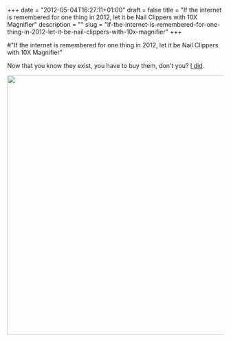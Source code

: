 +++
date = "2012-05-04T16:27:11+01:00"
draft = false
title = "If the internet is remembered for one thing in 2012, let it be Nail Clippers with 10X Magnifier"
description = ""
slug = "if-the-internet-is-remembered-for-one-thing-in-2012-let-it-be-nail-clippers-with-10x-magnifier"
+++

#"If the internet is remembered for one thing in 2012, let it be Nail Clippers with 10X Magnifier"

Now that you know they exist, you have to buy them, don't you? <a href="http://www.dealextreme.com/p/nail-clippers-with-10x-magnifier-black-silver-114719?item=18">I did</a>.

<a href="http://www.dealextreme.com/p/nail-clippers-with-10x-magnifier-black-silver-114719?item=18"><img class="alignnone size-full wp-image-711" title="dx" src="https://s3-eu-west-1.amazonaws.com/conoroneill.net/wp-content/uploads/2012/05/dx.png" alt="" width="607" height="605" /></a>